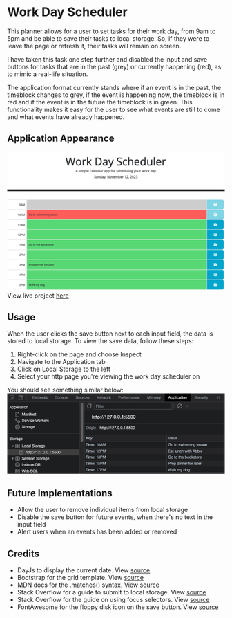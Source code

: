 # Work Day Scheduler

This planner allows for a user to set tasks for their work day, from 9am to 5pm and be able to save their tasks to local storage. So, if they were to leave the page or refresh it, their tasks will remain on screen.

I have taken this task one step further and disabled the input and save buttons for tasks that are in the past (grey) or currently happening (red), as to mimic a real-life situation.

The application format currently stands where if an event is in the past, the timeblock changes to grey, if the event is happening now, the timeblock is in red and if the event is in the future the timeblock is in green. This functionality makes it easy for the user to see what events are still to come and what events have already happened.

## Application Appearance
![Work day Scheduler](./assets/images/day-planner.png)
View live project [here](https://leannecodes.github.io/work-planner/)

## Usage

When the user clicks the save button next to each input field, the data is stored to local storage. To view the save data, follow these steps:
1. Right-click on the page and choose Inspect
2. Navigate to the Application tab
3. Click on Local Storage to the left
4. Select your http page you're viewing the work day scheduler on

You should see something similar below:
![Local Storage Example](./assets/images/local-storage.png)

## Future Implementations
- Allow the user to remove individual items from local storage
- Disable the save button for future events, when there's no text in the input field
- Alert users when an events has been added or removed

## Credits
- DayJs to display the current date. View [source](https://day.js.org/docs/en/display/format)
- Bootstrap for the grid template. View [source](https://getbootstrap.com/docs/5.3/forms/layout/)
- MDN docs for the .matches() syntax. View [source](https://developer.mozilla.org/en-US/docs/Web/API/Element/matches)
- Stack Overflow for a guide to submit to local storage. View [source](https://stackoverflow.com/questions/17087636/how-to-save-data-from-a-form-with-html5-local-storage)
- Stack Overflow for the guide on using focus selectors. View [source](https://stackoverflow.com/questions/39994974/changing-the-background-colour-of-an-active-input-selector)
- FontAwesome for the floppy disk icon on the save button. View [source](https://fontawesome.com/search?q=floppy%20disk&o=r&m=free)